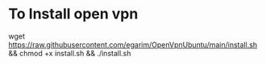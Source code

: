 
# To Install open vpn

wget https://raw.githubusercontent.com/egarim/OpenVpnUbuntu/main/install.sh && chmod +x install.sh && ./install.sh
